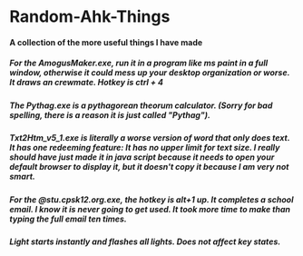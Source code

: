 # Random-Ahk-Things
#### A collection of the more useful things I have made

##### For the AmogusMaker.exe, run it in a program like ms paint in a full window, otherwise it could mess up your desktop organization or worse. It draws an crewmate. Hotkey is ctrl + 4
##### The Pythag.exe is a pythagorean theorum calculator. (Sorry for bad spelling, there is a reason it is just called "Pythag").
##### Txt2Htm_v5_1.exe is literally a worse version of word that only does text. It has one redeeming feature: It has no upper limit for text size. I really should have just made it in java script because it needs to open your default browser to display it, but it doesn't copy it because I am very not smart.
##### For the @stu.cpsk12.org.exe, the hotkey is alt+1 up. It completes a school email. I know it is never going to get used. It took more time to make than typing the full email ten times.
##### Light starts instantly and flashes all lights. Does not affect key states.
